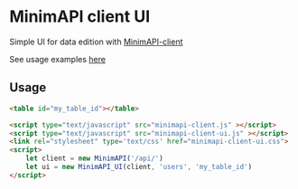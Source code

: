# MinimAPI client UI

Simple UI for data edition with [MinimAPI-client](https://github.com/minimapi/minimapi-client)

See usage examples [here](https://github.com/minimapi/minimapi-examples)

## Usage

```html
<table id="my_table_id"></table>
```

```html
<script type="text/javascript" src="minimapi-client.js" ></script>
<script type="text/javascript" src="minimapi-client-ui.js" ></script>
<link rel="stylesheet" type='text/css' href="minimapi-client-ui.css">
<script>
    let client = new MinimAPI('/api/')
    let ui = new MinimAPI_UI(client, 'users', 'my_table_id')
</script>
```

